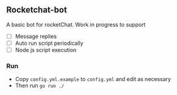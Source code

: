 ## Rocketchat-bot
A basic bot for rocketChat.
Work in progress to support
- [ ] Message replies
- [ ] Auto run script periodically
- [ ] Node js script execution 

### Run
- Copy `config.yml.example` to `config.yml` and edit as necessary
- Then run `go run ./`